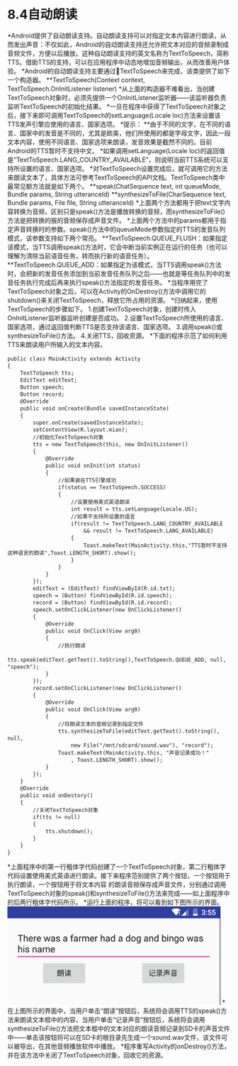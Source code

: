 # 8.4自动朗读

*Android提供了自动朗读支持。自动朗读支持可以对指定文本内容进行朗读，从而发出声音：不仅如此，Android的自动朗读支持还允许把文本对应的音频录制成音频文件，方便以后播放。这种自动朗读支持的英文名称为TextToSpeech，简称TTS。借助TTS的支持，可以在应用程序中动态地增加音频输出，从而改善用户体验。
*Android的自动朗读支持主要通过TextToSpeech来完成，该类提供了如下一个构造器。
**TextToSpeech(Context context, TextToSpeech.OnInitListener listener)
*从上面的构造器不难看出，当创建TextToSpeech对象时，必须先提供一个OnInitListener监听器——该监听器负责监听TextToSpeech的初始化结果。
*一旦在程序中获得了TextToSpeech对象之后，接下来即可调用TextToSpeech的setLanguage(Locale loc)方法来设置该TTS发声引擎应使用的语言、国家选项。
*提示：
**由于不同的文字，在不同的语言、国家中的发音是不同的，尤其是欧美，他们所使用的都是字母文字，因此一段文本内容，使用不同语言、国家选项来朗读，发音效果是截然不同的。目前Android的TTS暂时不支持中文。
*如果调用setLanguage(Locale loc)的返回值是“TextToSpeech.LANG_COUNTRY_AVAILABLE”，则说明当前TTS系统可以支持所设置的语言、国家选项。
*对TextToSpeech设置完成后，就可调用它的方法来朗读文本了，具体方法可参考TextToSpeech的API文档。TextToSpeech类中最常见额方法就是如下两个。
**speak(ChatSequence text, int queueMode, Bundle params, String utteranceId)
**synthesizeToFile(CharSequence text, Bundle params, File file, String utteranceId)
*上面两个方法都用于把text文字内容转换为音频，区别只是speak()方法是播放转换的音频，而synthesizeToFile()方法是把转换的报的音频保存成声音文件。
*上面两个方法中的params都用于指定声音转换时的参数。speak()方法中的queueMode参数指定的TTS的发音队列模式，该参数支持如下两个常亮。
**TextToSpeech.QUEUE_FLUSH：如果指定该模式，当TTS调用speak()方法时，它会中断当前实例正在运行的任务（也可以理解为清除当前语音任务，转而执行新的语音任务）。
**TextToSpeech.QUEUE_ADD：如果指定为该模式，当TTS调用speak()方法时，会把新的发音任务添加到当前发音任务队列之后——也就是等任务队列中的发音任务执行完成后再来执行speak()方法指定的发音任务。
*当程序用完了TextToSpeech对象之后，可以在Activity的OnDestroy()方法中调用它的shutdown()来关闭TextToSpeech，释放它所占用的资源。
*归纳起来，使用TextToSpeech的步骤如下。
    1.创建TextToSpeech对象，创建时传入OnInitListener监听器监听创建是否成功。
    2.设置TextToSpeech所使用的语言、国家选项，通过返回值判断TTS是否支持该语言、国家选项。
    3.调用speak()或synthesizeToFile()方法。
    4.关闭TTS，回收资源。
*下面的程序示范了如何利用TTS来朗读用户所输入的文本内容。

```
public class MainActivity extends Activity
{
    TextToSpeech tts;
    EditText editText;
    Button speech;
    Button record;
    @Override
    public void onCreate(Bundle savedInstanceState)
    {
        super.onCreate(savedInstanceState);
        setContentView(R.layout.mian);
        //初始化TextToSpeech对象
        tts = new TextToSpeech(this, new OnInitListener()
        {
            @Override
            public void onInit(int status)
            {   
                //如果装在TTS引擎成功
                if(status == TextToSpeech.SUCCESS)
                {   
                    //设置使用美式英语朗读
                    int result = tts.setLanguage(Locale.US);
                    //如果不支持所设置的语言
                    if(result != TextToSpeech.LANG_COUNTRY_AVAILABLE
                        && result != TextToSpeech.LANG_AVAILABLE)
                    {
                        Toast.makeText(MainActivity.this,"TTS暂时不支持这种语言的朗读",Toast.LENGTH_SHORT).show();
                    }
                }
            }
        });
        editText = (EditText) findViewById(R.id.txt);
        speech = (Button) findViewById(R.id.speech);
        record = (Button) findViewById(R.id.record);
        speech.setOnClickListener(new OnClickListener()
        {
            @Override
            public void OnClick(View arg0)
            {  
                //执行朗读
                tts.speak(editText.getText().toString(),TextToSpeech.QUEUE_ADD, null, "speech");
            }
        });
        record.setOnClickListener(new OnClickListener()
        {
            @Override
            public void OnClick(View arg0)
            {
                //将朗读文本的音频记录到指定文件
                tts.synthesizeToFile(editText.getText().toString(), null,
                    new File("/mnt/sdcard/sound.wav"), "record");
                Toast.makeText(MainActivity.this, "声音记录成功！"
                    , Toast.LENGTH_SHORT).show();
            }
        });
    }
    @Override
    public void onDestory()
    {
        //关闭TextToSpeech对象
        if(tts != null)
        {
            tts.shutdown();
        }
    }
}
```
*上面程序中的第一行粗体字代码创建了一个TextToSpeech对象，第二行粗体字代码设置使用美式英语进行朗读。接下来程序范别提供了两个按钮，一个按钮用于执行朗读，一个按钮用于将文本内容 的朗读音频保存成声音文件，分别通过调用TextToSpeech对象的speak()和synthesizeToFile()方法来完成——如上面程序中的后两行粗体字代码所示。
*运行上面的程序，将可以看到如下图所示的界面。
![](8_4.png)
*在上图所示的界面中，当用户单击“朗读”按钮后，系统将会调用TTS的speak()方法来朗读文本框中的内容，当用户单击“记录声音”按钮后，系统将会调用synthesizeToFile()方法把文本框中的文本对应的朗读音频记录到SD卡的声音文件中——单击该按钮将可以在SD卡的根目录先生成一个sound.wav文件，该文件可以被导出，在其他音频播放软件中播放。
*程序重写Activity的onDestroy()方法，并在该方法中关闭了TextToSpeech对象，回收它的资源。



